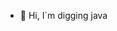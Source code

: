 - 👋 Hi, I`m digging java

<!---
Loktarogar1234/Loktarogar1234 is a ✨ special ✨ repository because its `README.md` (this file) appears on your GitHub profile.
You can click the Preview link to take a look at your changes.
--->
